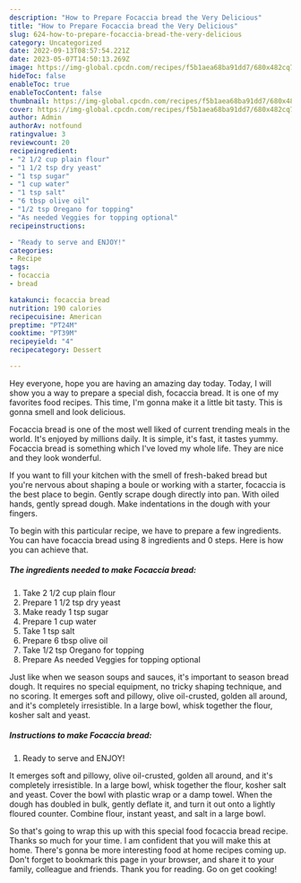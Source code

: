 ```yaml
---
description: "How to Prepare Focaccia bread the Very Delicious"
title: "How to Prepare Focaccia bread the Very Delicious"
slug: 624-how-to-prepare-focaccia-bread-the-very-delicious
category: Uncategorized
date: 2022-09-13T08:57:54.221Z
date: 2023-05-07T14:50:13.269Z
image: https://img-global.cpcdn.com/recipes/f5b1aea68ba91dd7/680x482cq70/focaccia-bread-recipe-main-photo.jpg
hideToc: false
enableToc: true
enableTocContent: false
thumbnail: https://img-global.cpcdn.com/recipes/f5b1aea68ba91dd7/680x482cq70/focaccia-bread-recipe-main-photo.jpg
cover: https://img-global.cpcdn.com/recipes/f5b1aea68ba91dd7/680x482cq70/focaccia-bread-recipe-main-photo.jpg
author: Admin
authorAv: notfound
ratingvalue: 3
reviewcount: 20
recipeingredient:
- "2 1/2 cup plain flour"
- "1 1/2 tsp dry yeast"
- "1 tsp sugar"
- "1 cup water"
- "1 tsp salt"
- "6 tbsp olive oil"
- "1/2 tsp Oregano for topping"
- "As needed Veggies for topping optional"
recipeinstructions:

- "Ready to serve and ENJOY!"
categories:
- Recipe
tags:
- focaccia
- bread

katakunci: focaccia bread 
nutrition: 190 calories
recipecuisine: American
preptime: "PT24M"
cooktime: "PT39M"
recipeyield: "4"
recipecategory: Dessert

---
```



Hey everyone, hope you are having an amazing day today. Today, I will show you a way to prepare a special dish, focaccia bread. It is one of my favorites food recipes. This time, I'm gonna make it a little bit tasty. This is gonna smell and look delicious.

Focaccia bread is one of the most well liked of current trending meals in the world. It's enjoyed by millions daily. It is simple, it's fast, it tastes yummy. Focaccia bread is something which I've loved my whole life. They are nice and they look wonderful.

If you want to fill your kitchen with the smell of fresh-baked bread but you&#39;re nervous about shaping a boule or working with a starter, focaccia is the best place to begin. Gently scrape dough directly into pan. With oiled hands, gently spread dough. Make indentations in the dough with your fingers.


To begin with this particular recipe, we have to prepare a few ingredients. You can have focaccia bread using 8 ingredients and 0 steps. Here is how you can achieve that.

<!--inarticleads1-->

##### The ingredients needed to make Focaccia bread:

1. Take 2 1/2 cup plain flour
1. Prepare 1 1/2 tsp dry yeast
1. Make ready 1 tsp sugar
1. Prepare 1 cup water
1. Take 1 tsp salt
1. Prepare 6 tbsp olive oil
1. Take 1/2 tsp Oregano for topping
1. Prepare As needed Veggies for topping optional


Just like when we season soups and sauces, it&#39;s important to season bread dough. It requires no special equipment, no tricky shaping technique, and no scoring. It emerges soft and pillowy, olive oil-crusted, golden all around, and it&#39;s completely irresistible. In a large bowl, whisk together the flour, kosher salt and yeast. 

<!--inarticleads2-->

##### Instructions to make Focaccia bread:


1. Ready to serve and ENJOY!

It emerges soft and pillowy, olive oil-crusted, golden all around, and it&#39;s completely irresistible. In a large bowl, whisk together the flour, kosher salt and yeast. Cover the bowl with plastic wrap or a damp towel. When the dough has doubled in bulk, gently deflate it, and turn it out onto a lightly floured counter. Combine flour, instant yeast, and salt in a large bowl. 

So that's going to wrap this up with this special food focaccia bread recipe. Thanks so much for your time. I am confident that you will make this at home. There's gonna be more interesting food at home recipes coming up. Don't forget to bookmark this page in your browser, and share it to your family, colleague and friends. Thank you for reading. Go on get cooking!
